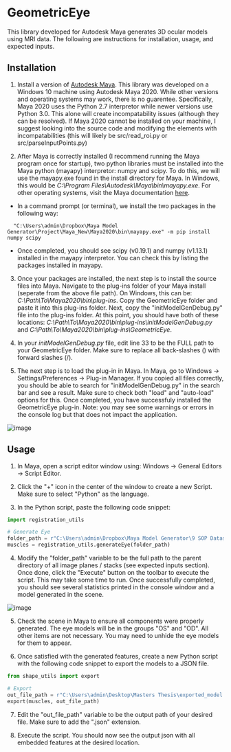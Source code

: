 # GeometricEye

This library developed for Autodesk Maya generates 3D ocular models using MRI data. The following are instructions for installation, usage, and expected inputs.

## Installation

1. Install a version of [Autodesk Maya](https://www.autodesk.com/products/maya). This library was developed on a Windows 10 machine using Autodesk Maya 2020. While other versions and operating systems may work, there is no guarentee. Specifically, Maya 2020 uses the Python 2.7 interpretor while newer versions use Python 3.0. This alone will create incompatability issues (although they can be resolved). If Maya 2020 cannot be installed on your machine, I suggest looking into the source code and modifying the elements with incompatabilities (this will likely be src/read_roi.py or src/parseInputPoints.py)

2. After Maya is correctly installed (I recommend running the Maya program once for startup), two python libraries must be installed into the Maya python (mayapy) interpretor: numpy and scipy. To do this, we will use the mayapy.exe found in the install directory for Maya. In Windows, this would be *C:\Program Files\Autodesk\Maya<VersionNumber>\bin\mayapy.exe*. For other operating systems, visit the Maya documentation [here](https://knowledge.autodesk.com/support/maya/learn-explore/caas/CloudHelp/cloudhelp/2022/ENU/Maya-Scripting/files/GUID-72A245EC-CDB4-46AB-BEE0-4BBBF9791627-htm.html).

* In a command prompt (or terminal), we install the two packages in the following way:
```console
  "C:\Users\admin\Dropbox\Maya Model Generator\Project\Maya_New\Maya2020\bin\mayapy.exe" -m pip install numpy scipy
```
  
* Once completed, you should see scipy (v0.19.1) and numpy (v1.13.1) installed in the mayapy interpretor. You can check this by listing the packages installed in mayapy.
  
3. Once your packages are installed, the next step is to install the source files into Maya. Navigate to the plug-ins folder of your Maya install (seperate from the above file path). On Windows, this can be: *C:\Path\To\Maya2020\bin\plug-ins*. Copy the GeometricEye folder and paste it into this plug-ins folder. Next, copy the "initModelGenDebug.py" file into the plug-ins folder. At this point, you should have both of these locations: *C:\Path\To\Maya2020\bin\plug-ins\initModelGenDebug.py* and *C:\Path\To\Maya2020\bin\plug-ins\GeometricEye*.

4. In your *initModelGenDebug.py* file, edit line 33 to be the FULL path to your GeometricEye folder. Make sure to replace all back-slashes (\) with forward slashes (/).

5. The next step is to load the plug-in in Maya. In Maya, go to Windows -> Settings/Preferences -> Plug-in Manager. If you copied all files correctly, you should be able to search for "initModelGenDebug.py" in the search bar and see a result. Make sure to check both "load" and "auto-load" options for this. Once completed, you have successfuly installed the GeometricEye plug-in. Note: you may see some warnings or errors in the console log but that does not impact the application. 

![image](https://user-images.githubusercontent.com/46249629/202595745-9d19138e-444a-40c4-baf7-8a1a045c8907.png)

## Usage

1. In Maya, open a script editor window using: Windows -> General Editors -> Script Editor. 

2. Click the "+" icon in the center of the window to create a new Script. Make sure to select "Python" as the language. 

3. In the Python script, paste the following code snippet:

```Python
import registration_utils

# Generate Eye
folder_path = r"C:\Users\admin\Dropbox\Maya Model Generator\9 SOP Datasets\Q9 Anonymized Stacks"
muscles = registration_utils.generateEye(folder_path)
```

4. Modify the "folder_path" variable to be the full path to the parent directory of all image planes / stacks (see expected inputs section). Once done, click the "Execute" button on the toolbar to execute the script. This may take some time to run. Once successfully completed, you should see several statistics printed in the console window and a model generated in the scene.

![image](https://user-images.githubusercontent.com/46249629/202597526-77ddbe73-aa66-4d1f-8c43-272004714f52.png)

5. Check the scene in Maya to ensure all components were properly generated. The eye models will be in the groups "OS" and "OD". All other items are not necessary. You may need to unhide the eye models for them to appear.

6. Once satisfied with the generated features, create a new Python script with the following code snippet to export the models to a JSON file.

```Python
from shape_utils import export

# Export
out_file_path = r"C:\Users\admin\Desktop\Masters Thesis\exported_model.json"
export(muscles, out_file_path)
```

7. Edit the "out_file_path" variable to be the output path of your desired file. Make sure to add the ".json" extension.
  
8. Execute the script. You should now see the output json with all embedded features at the desired location.
  
 




